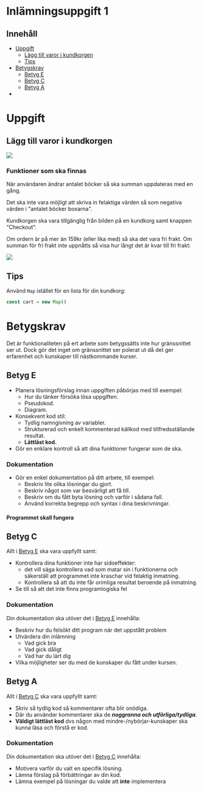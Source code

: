# Inlämningsuppgift 1

## Innehåll

- [Uppgift](#uppgift)
    - [Lägg till varor i kundkorgen](#lgg-till-varor-i-kundkorgen)
    - [Tips](#tips)
- [Betygskrav](#betygskrav)
    - [Betyg E](#betyg-e)
    - [Betyg C](#betyg-c)
    - [Betyg A](#betyg-a)
- [](#)

# Uppgift

## Lägg till varor i kundkorgen

![](img/1.png)

### Funktioner som ska finnas

När användaren ändrar antalet böcker så ska summan uppdateras med en gång.

Det ska inte vara möjligt att skriva in felaktiga värden så som negativa värden i "antalet böcker boxarna".

Kundkorgen ska vara tillgänglig från bilden på en kundkorg samt knappen "Checkout".

Om ordern är på mer än 159kr (eller lika med) så ska det vara fri frakt. Om summan för fri frakt inte uppnåtts så visa
hur långt det är kvar till fri frakt:

![](img/2.png)

## Tips

Använd `Map` istället för en lista för din kundkorg:

```javascript
const cart = new Map()
```

# Betygskrav

Det är funktionaliteten på ert arbete som betygssätts inte hur gränssnittet ser ut. Dock gör det inget om gränssnittet
ser polerat ut då det ger erfarenhet och kunskaper till nästkommande kurser.

## Betyg E

- Planera lösningsförslag innan uppgiften påbörjas med till exempel:
    - Hur du tänker försöka lösa uppgiften.
    - Pseudokod.
    - Diagram.
- Konsekvent kod stil:
    - Tydlig namngivning av variabler.
    - Strukturerad och enkelt kommenterad källkod med tillfredsställande resultat.
    - **Lättläst kod.**
- Gör en enklare kontroll så att dina funktioner fungerar som de ska.

### Dokumentation

- Gör en enkel dokumentation på ditt arbete, till exempel:
    - Beskriv lite olika lösningar du gjort.
    - Beskriv något som var besvärligt att få till.
    - Beskriv om du fått byta lösning och varför i sådana fall.
    - Använd korrekta begrepp och syntax i dina beskrivningar.

#### Programmet skall fungera

## Betyg C

Allt i [Betyg E](#betyg-e) ska vara uppfyllt samt:

- Kontrollera dina funktioner inte har sidoeffekter:
    - det vill säga kontrollera vad som matar sin i funktionerna och säkerställ att programmet inte kraschar vid
      felaktig inmatning.
    - Kontrollera så att du inte får orimliga resultat beroende på inmatning.
- Se till så att det inte finns programlogiska fel

### Dokumentation

Din dokumentation ska utöver det i [Betyg E](#betyg-e) innehålla:

- Beskriv hur du felsökt ditt program när det uppstått problem
- Utvärdera din inlämning
    - Vad gick bra
    - Vad gick dåligt
    - Vad har du lärt dig
- Vilka möjligheter ser du med de kunskaper du fått under kursen.

## Betyg A

Allt i [Betyg C](#betyg-c) ska vara uppfyllt samt:

- Skriv så tydlig kod så kommentarer ofta blir onödiga.
- Där du använder kommentarer ska de _**noggranna och utförliga/tydliga**_.
- **Väldigt lättläst kod** dvs någon med mindre-/nybörjar-kunskaper ska kunna läsa och förstå er kod.

### Dokumentation

Din dokumentation ska utöver det i [Betyg C](#betyg-c) innehålla:

- Motivera varför du valt en specifik lösning.
- Lämna förslag på förbättringar av din kod.
- Lämna exempel på lösningar du valde att **inte** implementera


